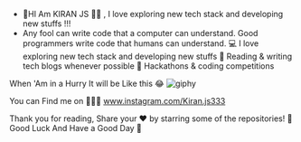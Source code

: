 
- 👋HI Am KIRAN JS 👨‍💻 , I love exploring new tech stack and developing new stuffs !!! 
- Any fool can write code that a computer can understand. Good programmers write code that humans can understand.
💻   I love exploring new tech stack and developing new stuffs
📰   Reading & writing tech blogs whenever possible
🍕   Hackathons & coding competitions

When 'Am in a Hurry It will be Like this   😂
                                                                    ![giphy](https://user-images.githubusercontent.com/59109267/113862181-c334fc80-97b0-11eb-85de-81a44abd77ec.gif)




You can Find me on 🕺🕺🕺 www.instagram.com/Kiran.js333

Thank you for reading, Share your ❤️ by starring some of the repositories! 🌟
 Good Luck And Have a Good Day 👲
